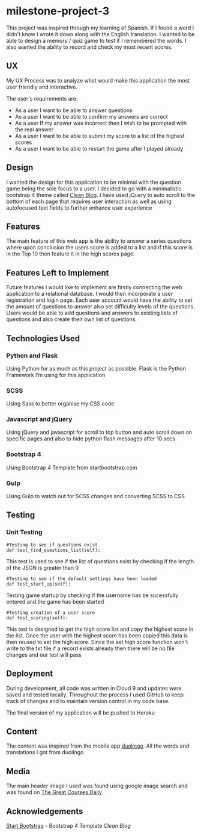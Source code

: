 # milestone-project-3

This project was inspired through my learning of Spanish. If I found a word I didn't know I wrote it down along with the English translation. I wanted to be able to design a memory / quiz game to test if I remembered the words. I also wanted the ability to record and check my most recent scores.


## UX

My UX Process was to analyze what would make this application the most user friendly and interactive.

The user's requirements are:

* As a user I want to be able to answer questions 
* As a user I want to be able to confirm my answers are correct
* As a user If my answer was incorrect then I wish to be prompted with the real answer
* As a user I want to be able to submit my score to a list of the highest scores
* As a user I want to be able to restart the game after I played already


## Design

I wanted the design for this application to be minimal with the question game being the sole focus to a user. I decided to go with a minimalistic bootstrap 4 theme called [Clean Blog](https://startbootstrap.com/template-overviews/clean-blog/). I have used jQuery to auto scroll to the bottom of each page that requires user interaction as well as using autofocused text fields to further enhance user experience


## Features

The main feature of this web app is the ability to answer a series questions where upon conclusion the users score is added to a list and if this score is in the Top 10 then feature it in the high scores page. 


## Features Left to Implement

Future features I would like to implement are firstly connecting the web application to a relational database.  I would then incorporate a user registration and login page. Each user account would have the ability to set the amount of questions to answer also set difficulty levels of the questions. Users would be able to add questions and answers to existing lists of questions and also create their own list of questions. 


## Technologies Used

### Python and Flask

Using Python for as much as this project as possible. Flask is the Python Framework I’m using for this application

### SCSS
Using Sass to better organise my CSS code

### Javascript and jQuery
Using jQuery and javascript for scroll to top button and auto scroll down on specific pages and also to hide python flash messages after 10 secs

### Bootstrap 4
Using Bootstrap 4 Template from startbootstrap.com 

### Gulp
Using Gulp to watch out for SCSS changes and converting SCSS to CSS


## Testing

### Unit Testing

```
#Testing to see if questions exist
def test_find_questions_list(self):
```
This test is used to see if the list of questions exist by checking if the length of the JSON is greater than 0

``` 
#Testing to see if the default settings have been loaded
def test_start_up(self):
```
Testing game startup by checking if the username has be sucessfully entered and the game has been started
``` 
#Testing creation of a user score
def test_scoring(self):
```
This test is designed to get the high score list and copy the highest score in the list. Once the user with the highest score has been copied this data is then reused to set the high score. Since the set high score function won't write to the txt file if a record exists already then there will be no file changes and our test will pass


## Deployment

During development, all code was written in Cloud 9 and updates were saved and tested locally. Throughout the process I used GitHub to keep track of changes and to maintain version control in my code base.

The final version of my application will be pushed to Heroku


## Content
The content was inspired from the mobile app [duolingo](https://www.duolingo.com/). All the words and translations I got from duolingo


## Media
The main header image I used was found using google image search and was found on [The Great Courses Daily](www.thegreatcoursesdaily.com)


## Acknowledgements
[Start Bootstrap](https://startbootstrap.com/) - Bootstrap 4 Template *Clean Blog*

